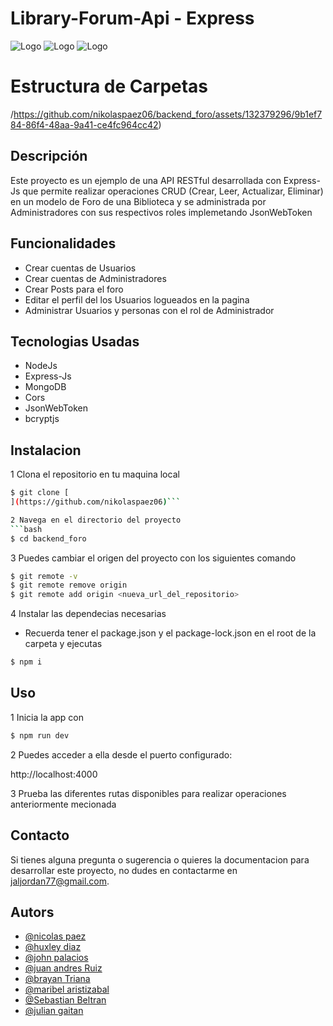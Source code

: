# Library-Forum-Api - Express

![Logo](https://upload.wikimedia.org/wikipedia/commons/6/64/Expressjs.png)
![Logo](https://upload.wikimedia.org/wikipedia/commons/9/93/MongoDB_Logo.svg)
![Logo](https://upload.wikimedia.org/wikipedia/commons/d/d9/Node.js_logo.svg)

# Estructura de Carpetas 
/https://github.com/nikolaspaez06/backend_foro/assets/132379296/9b1ef784-86f4-48aa-9a41-ce4fc964cc42)



## Descripción

Este proyecto es un ejemplo de una API RESTful desarrollada con Express-Js que permite realizar operaciones CRUD (Crear, Leer, Actualizar, Eliminar) en un modelo de Foro de una Biblioteca y se administrada por Administradores con sus respectivos roles implemetando JsonWebToken

## Funcionalidades

- Crear cuentas de Usuarios 
- Crear cuentas de Administradores
- Crear Posts para el foro
- Editar el perfil del los Usuarios logueados en la pagina
- Administrar Usuarios y personas con el rol de Administrador

## Tecnologias Usadas
- NodeJs
- Express-Js
- MongoDB
- Cors
- JsonWebToken
- bcryptjs

## Instalacion

1 Clona el repositorio en tu maquina local
```bash
$ git clone [
](https://github.com/nikolaspaez06)```

2 Navega en el directorio del proyecto 
```bash
$ cd backend_foro
```

3 Puedes cambiar el origen del proyecto con los siguientes comando

```bash
$ git remote -v
$ git remote remove origin
$ git remote add origin <nueva_url_del_repositorio>
```

4 Instalar las dependecias necesarias
- Recuerda tener el package.json y el package-lock.json en el root de la carpeta y ejecutas

```bash
$ npm i
```

## Uso

1 Inicia la app con 
```bash
$ npm run dev
```

2 Puedes acceder a ella desde el puerto configurado:

http://localhost:4000

3 Prueba las diferentes rutas disponibles para realizar operaciones anteriormente mecionada

## Contacto

Si tienes alguna pregunta o sugerencia o quieres la documentacion para desarrollar este proyecto, no dudes en contactarme en [jaljordan77@gmail.com](jaljordan77@gmail.com).


## Autors

- [@nicolas paez](https://github.com/nikolaspaez06)
- [@huxley diaz](https://github.com/heisemberghuxley)
- [@john palacios ](https://github.com/John9135)
- [@juan andres  Ruiz](https://github.com/juan0941)
- [@brayan Triana](https://github.com/Vincent10-o)
- [@maribel aristizabal](https://github.com/maribel-aristizabal)
- [@Sebastian Beltran](https://github.com/Sebastian-Beltran-rincon-22)
- [@julian gaitan](https://github.com/Julian9373)
